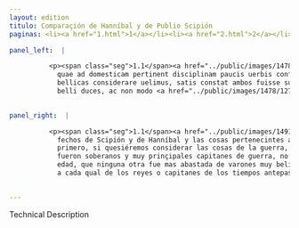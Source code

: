 ```yaml
---
layout: edition
titulo: Comparaçión de Hanníbal y de Publio Scipión
paginas: <li><a href="1.html">1</a></li><li><a href="2.html">2</a></li><li><a href="3.html">3</a></li><li><a href="4.html">4</a></li><li><a href="5.html">5</a></li><li><a href="6.html">6</a></li><li><a href="7.html">7</a></li><li><a href="8.html">8</a></li><li><a href="9.html">9</a></li><li><a href="10.html">10</a></li><li><a href="11.html">11</a></li><li><a href="12.html">12</a></li><li><a href="13.html">13</a></li>

panel_left:  |

          <p><span class="seg">1.1</span><a href="../public/images/1478/127r.jpg" target="new"><img class="facs" src="../public/images/1491/1491.jpg"/></a>[127r] Iam uero res admonere uidetur, ut Scipionis et Hannibalis gesta et ea
            quae ad domesticam pertinent disciplinam paucis uerbis conferamus. Primum, si res
            bellicas considerare uelimus, satis constat ambos fuisse summos praestantissimosque
            belli duces, ac non modo <a href="../public/images/1478/127v.jpg" target="new"><img class="facs" src="../public/images/1491/1491.jpg"/></a>[127v] aetatis suae, qua nulla bellacissimorum uirorum <span class="tooltip">feratior<span class="tooltiptext">feracior <span class="siglas">E F G M P R U W</span> ferotior <span class="siglas">s</span> </span></span> fuit, sed etiam superiorum temporum cuilibet regum <span class="tooltip">imperatorumue<span class="tooltiptext">imperatores ue <span class="siglas">P</span> </span></span> pares.</p>
        

panel_right:  |

          <p><span class="seg">1.1</span><a href="../public/images/1491/191v.jpg" target="new"><img class="facs" src="../public/images/1491/1491.jpg"/></a> Ya parece que’l negoçio nos amoneste conferir en pocas palabras los
            fechos de Scipión y de Hanníbal y las cosas pertenecintes a su disciplina doméstica. Lo
            primero, si quesiéremos considerar las cosas de la guerra, assaz es çierto que ambos
            fueron soberanos y muy prinçipales capitanes de guerra, no solamente entre los de su
            edad, que ninguna otra fue mas abastada de varones muy belicosos, mas aun fueron eguales
            a cada qual de los reyes o capitanes de los tiempos antepassados.</p>
        

---
```


Technical Description 